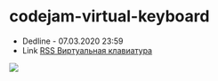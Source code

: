 # codejam-virtual-keyboard

- Dedline - 07.03.2020 23:59
- Link [RSS Виртуальная клавиатура](https://github.com/rolling-scopes-school/tasks/blob/master/tasks/codejam-virtual-keyboard.md)

![](https://i.imgur.com/MUYRlDL.png)
